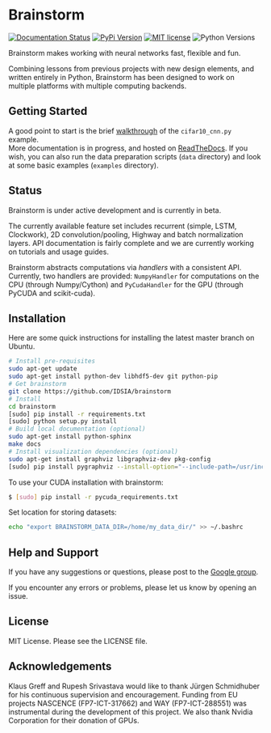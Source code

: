 Brainstorm
==========

[![Documentation Status](https://img.shields.io/badge/docs-latest-brightgreen.svg?style=flat-square)](http://brainstorm.readthedocs.org/en/latest)
[![PyPi Version](https://img.shields.io/pypi/v/brainstorm.svg?style=flat-square)](https://pypi.python.org/pypi/brainstorm)
[![MIT license](https://img.shields.io/github/license/mashape/apistatus.svg?style=flat-square)](http://choosealicense.com/licenses/mit)
![Python Versions](https://img.shields.io/pypi/pyversions/brainstorm.svg?style=flat-square)

Brainstorm makes working with neural networks fast, flexible and fun.

Combining lessons from previous projects with new design elements, and written entirely in Python, Brainstorm has been designed to work on multiple platforms with multiple computing backends.


Getting Started
---------------
A good point to start is the brief [walkthrough](https://brainstorm.readthedocs.org/en/latest/walkthrough.html) of the ``cifar10_cnn.py`` example.  
More documentation is in progress, and hosted on [ReadTheDocs](https://brainstorm.readthedocs.org/en/latest/).
If you wish, you can also run the data preparation scripts (``data`` directory) and look at some basic examples (``examples`` directory).

Status
------
Brainstorm is under active development and is currently in beta. 

The currently available feature set includes recurrent (simple, LSTM, Clockwork), 2D convolution/pooling, Highway and batch normalization layers. API documentation is fairly complete and we are currently working on tutorials and usage guides.

Brainstorm abstracts computations via *handlers* with a consistent API. Currently, two handlers are provided: `NumpyHandler` for computations on the CPU (through Numpy/Cython) and `PyCudaHandler` for the GPU (through PyCUDA and scikit-cuda).

Installation
------------
Here are some quick instructions for installing the latest master branch on Ubuntu.

```bash
# Install pre-requisites
sudo apt-get update
sudo apt-get install python-dev libhdf5-dev git python-pip
# Get brainstorm
git clone https://github.com/IDSIA/brainstorm
# Install
cd brainstorm
[sudo] pip install -r requirements.txt
[sudo] python setup.py install
# Build local documentation (optional)
sudo apt-get install python-sphinx
make docs
# Install visualization dependencies (optional)
sudo apt-get install graphviz libgraphviz-dev pkg-config
[sudo] pip install pygraphviz --install-option="--include-path=/usr/include/graphviz" --install-option="--library-path=/usr/lib/graphviz/"
```
To use your CUDA installation with brainstorm:
```bash
$ [sudo] pip install -r pycuda_requirements.txt
```
Set location for storing datasets:
```bash
echo "export BRAINSTORM_DATA_DIR=/home/my_data_dir/" >> ~/.bashrc
```

Help and Support
----------------

If you have any suggestions or questions, please post to the [Google group](https://groups.google.com/forum/#!forum/mailstorm).

If you encounter any errors or problems, please let us know by opening an issue.

License
-------

MIT License. Please see the LICENSE file.

Acknowledgements
----------------

Klaus Greff and Rupesh Srivastava would like to thank Jürgen Schmidhuber for his continuous supervision and encouragement.
Funding from EU projects NASCENCE (FP7-ICT-317662) and WAY (FP7-ICT-288551) was instrumental during the development of this project.
We also thank Nvidia Corporation for their donation of GPUs.
